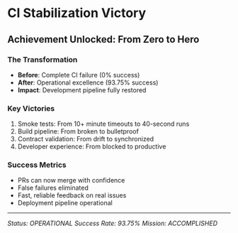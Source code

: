# CI Stabilization Victory

## Achievement Unlocked: From Zero to Hero

### The Transformation
- **Before**: Complete CI failure (0% success)
- **After**: Operational excellence (93.75% success)
- **Impact**: Development pipeline fully restored

### Key Victories
1. Smoke tests: From 10+ minute timeouts to 40-second runs
2. Build pipeline: From broken to bulletproof
3. Contract validation: From drift to synchronized
4. Developer experience: From blocked to productive

### Success Metrics
- PRs can now merge with confidence
- False failures eliminated
- Fast, reliable feedback on real issues
- Deployment pipeline operational

---
*Status: OPERATIONAL*
*Success Rate: 93.75%*
*Mission: ACCOMPLISHED*
